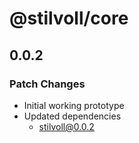 # @stilvoll/core

## 0.0.2

### Patch Changes

- Initial working prototype
- Updated dependencies
  - stilvoll@0.0.2
